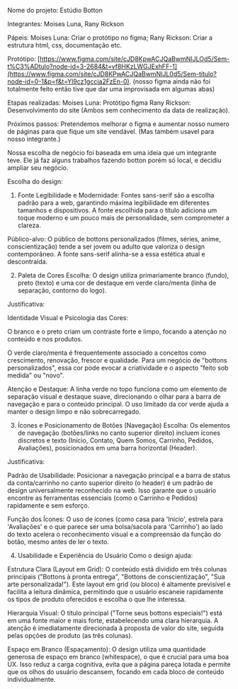 Nome do projeto: Estúdio Botton

Integrantes: Moises Luna, Rany Rickson

Pápeis: Moises Luna: Criar o protótipo no figma;
        Rany Rickson: Criar a estrutura html, css, documentação etc.

Protótipo: [https://www.figma.com/site/cJD8KpwACJQaBwmNIJLOd5/Sem-t%C3%ADtulo?node-id=3-2684&t=vf8HKzLWGJExhFF-1](https://www.figma.com/site/cJD8KPwACJQaBwmNIJL0d5/Sem-título?node-id=0-1&p=f&t=Yl9cz1gccia2FzEn-0). (nosso figma ainda não foi totalmente feito então tive que dar uma improvisada em algumas abas)        

Etapas realizadas: Moises Luna: Protótipo figma
                   Rany Rickson: Desenvolvimento do site
                   (Ambos sem conhecimento da data de realização).

Próximos passos: Pretendemos melhorar o figma e aumentar nosso numero de páginas para que fique um site vendável. (Mas também usavel para nosso integrante.)                   
        
Nossa escolha de negócio foi baseada em uma ideia que um integrante teve. Ele já faz alguns trabalhos fazendo botton porém só local, e decidiu ampliar seu negócio. 


Escolha do design:

1. Fonte
Legibilidade e Modernidade: Fontes sans-serif são a escolha padrão para a web, garantindo máxima legibilidade em diferentes tamanhos e dispositivos. A fonte escolhida para o título adiciona um toque moderno e um pouco mais de personalidade, sem comprometer a clareza.

Público-alvo: O público de bottons personalizados (filmes, séries, anime, conscientização) tende a ser jovem ou adulto que valoriza o design contemporâneo. A fonte sans-serif alinha-se a essa estética atual e descontraída.

2. Paleta de Cores
Escolha: O design utiliza primariamente branco (fundo), preto (texto) e uma cor de destaque em verde claro/menta (linha de separação, contorno do logo).

Justificativa:

Identidade Visual e Psicologia das Cores:

O branco e o preto criam um contraste forte e limpo, focando a atenção no conteúdo e nos produtos.

O verde claro/menta é frequentemente associado a conceitos como crescimento, renovação, frescor e qualidade. Para um negócio de "bottons personalizados", essa cor pode evocar a criatividade e o aspecto "feito sob medida" ou "novo".

Atenção e Destaque: A linha verde no topo funciona como um elemento de separação visual e destaque suave, direcionando o olhar para a barra de navegação e para o conteúdo principal. O uso limitado da cor verde ajuda a manter o design limpo e não sobrecarregado.

3. Ícones e Posicionamento de Botões (Navegação)
Escolha: Os elementos de navegação (botões/links no canto superior direito) incluem ícones discretos e texto (Início, Contato, Quem Somos, Carrinho, Pedidos, Avaliações), posicionados em uma barra horizontal (Header).

Justificativa:

Padrão de Usabilidade: Posicionar a navegação principal e a barra de status da conta/carrinho no canto superior direito (o header) é um padrão de design universalmente reconhecido na web. Isso garante que o usuário encontre as ferramentas essenciais (como o Carrinho e Pedidos) rapidamente e sem esforço.

Função dos Ícones: O uso de ícones (como casa para 'Início', estrela para 'Avaliações' e o que parece ser uma bolsa/sacola para 'Carrinho') ao lado do texto acelera o reconhecimento visual e a compreensão da função do botão, mesmo antes de ler o texto.

4. Usabilidade e Experiência do Usuário 
Como o design ajuda:

Estrutura Clara (Layout em Grid): O conteúdo está dividido em três colunas principais ("Bottons à pronta entrega", "Bottons de conscientização", "Sua arte personalizada!"). Este layout em grid (ou bloco) é altamente previsível e facilita a leitura dinâmica, permitindo que o usuário escaneie rapidamente os tipos de produto oferecidos e escolha o que lhe interessa.

Hierarquia Visual: O título principal ("Torne seus bottons especiais!") está em uma fonte maior e mais forte, estabelecendo uma clara hierarquia. A atenção é imediatamente direcionada à proposta de valor do site, seguida pelas opções de produto (as três colunas).

Espaço em Branco (Espaçamento): O design utiliza uma quantidade generosa de espaço em branco (whitespace), o que é crucial para uma boa UX. Isso reduz a carga cognitiva, evita que a página pareça lotada e permite que os olhos do usuário descansem, focando em cada bloco de conteúdo individualmente.
 
 
